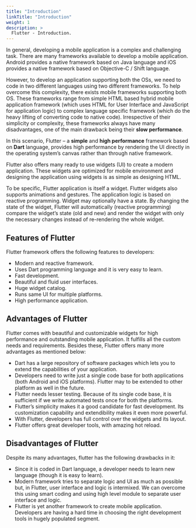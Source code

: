 ```yaml
---
title: "Introduction"
linkTitle: "Introduction"
weight: 1
description: >
  Flutter - Introduction.
---
```


In general, developing a mobile application is a complex and challenging task. There are many frameworks available to develop a mobile application. Android provides a native framework based on Java language and iOS provides a native framework based on Objective-C / Shift language.

However, to develop an application supporting both the OSs, we need to code in two different languages using two different frameworks. To help overcome this complexity, there exists mobile frameworks supporting both OS. These frameworks range from simple HTML based hybrid mobile application framework (which uses HTML for User Interface and JavaScript for application logic) to complex language specific framework (which do the heavy lifting of converting code to native code). Irrespective of their simplicity or complexity, these frameworks always have many disadvantages, one of the main drawback being their **slow performance**.

In this scenario, Flutter – a **simple** and **high performance** framework based on **Dart** language, provides high performance by rendering the UI directly in the operating system’s canvas rather than through native framework.

Flutter also offers many ready to use widgets (UI) to create a modern application. These widgets are optimized for mobile environment and designing the application using widgets is as simple as designing HTML.

To be specific, Flutter application is itself a widget. Flutter widgets also supports animations and gestures. The application logic is based on reactive programming. Widget may optionally have a state. By changing the state of the widget, Flutter will automatically (reactive programming) compare the widget’s state (old and new) and render the widget with only the necessary changes instead of re-rendering the whole widget.

## Features of Flutter

Flutter framework offers the following features to developers:

- Modern and reactive framework.
- Uses Dart programming language and it is very easy to learn.
- Fast development.
- Beautiful and fluid user interfaces.
- Huge widget catalog.
- Runs same UI for multiple platforms.
- High performance application.

## Advantages of Flutter

Flutter comes with beautiful and customizable widgets for high performance and outstanding mobile application. It fulfills all the custom needs and requirements. Besides these, Flutter offers many more advantages as mentioned below:

* Dart has a large repository of software packages which lets you to extend the capabilities of your application.
* Developers need to write just a single code base for both applications (both Android and iOS platforms). Flutter may to be extended to other platform as well in the future.
* Flutter needs lesser testing. Because of its single code base, it is sufficient if we write automated tests once for both the platforms.
* Flutter’s simplicity makes it a good candidate for fast development. Its customization capability and extendibility makes it even more powerful.
* With Flutter, developers has full control over the widgets and its layout.
* Flutter offers great developer tools, with amazing hot reload.

## Disadvantages of Flutter

Despite its many advantages, flutter has the following drawbacks in it:

* Since it is coded in Dart language, a developer needs to learn new language (though it is easy to learn).
* Modern framework tries to separate logic and UI as much as possible but, in Flutter, user interface and logic is intermixed. We can overcome this using smart coding and using high level module to separate user interface and logic.
* Flutter is yet another framework to create mobile application. Developers are having a hard time in choosing the right development tools in hugely populated segment.